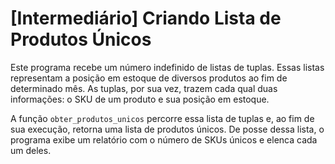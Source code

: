 # [Intermediário] Criando Lista de Produtos Únicos
Este programa recebe um número indefinido de listas de tuplas. Essas listas representam a posição em estoque de diversos produtos ao fim de determinado mês. As tuplas, por sua vez, trazem cada qual duas informações: o SKU de um produto e sua posição em estoque.

A função `obter_produtos_unicos` percorre essa lista de tuplas e, ao fim de sua execução, retorna uma lista de produtos únicos. De posse dessa lista, o programa exibe um relatório com o número de SKUs únicos e elenca cada um deles.

